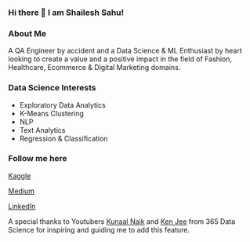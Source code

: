 ### Hi there 👋 I am Shailesh Sahu!

<!--
**shailesh2692/shailesh2692** is a ✨ _special_ ✨ repository because its `README.md` (this file) appears on your GitHub profile.

Here are some ideas to get you started:

- 🔭 I’m currently working on ...
- 🌱 I’m currently learning ...
- 👯 I’m looking to collaborate on ...
- 🤔 I’m looking for help with ...
- 💬 Ask me about ...
- 📫 How to reach me: ...
- 😄 Pronouns: ...
- ⚡ Fun fact: ...
-->

### About Me
A QA Engineer by accident and a Data Science & ML Enthusiast by heart looking to create a value and a positive impact in the field of Fashion, Healthcare, Ecommerce & Digital Marketing domains.

### Data Science Interests
- Exploratory Data Analytics
- K-Means Clustering
- NLP
- Text Analytics
- Regression & Classification

### Follow me here
[Kaggle](https://www.kaggle.com/shailesh2692)

[Medium](https://medium.com/@sahu2shailesh)     

[LinkedIn](https://www.linkedin.com/in/shailesh-sahu-15044612b/)


A special thanks to Youtubers [Kunaal Naik](https://github.com/KunaalNaik) and [Ken Jee](https://github.com/PlayingNumbers) from 365 Data Science for inspiring and guiding me to add this feature.
